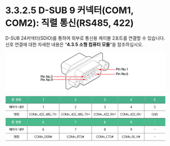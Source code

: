 # 3.3.2.5 D-SUB 9 커넥터\(COM1, COM2\): 직렬 통신\(RS485, 422\)

D-SUB 24커넥터\(SDIO\)를 통하여 외부로 통신용 케이블 2포트를 연결할 수 있습니다. 신호 연결에 대한 자세한 내용은 “**4.3.5 소형 컴퓨터 모듈**”을 참조하십시오.

![](../../../.gitbook/assets/d-sub9.png)

![\* &#xC81C;&#xC5B4;&#xAE30; &#xB0B4;&#xBD80;\(miniH6COM COM1, COM2\) / \* n=1, 2 \(COM &#xD3EC;&#xD2B8; &#xBC88;&#xD638;\)](../../../.gitbook/assets/d-sub9_2.png)

